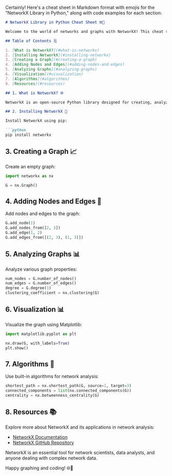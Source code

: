 Certainly! Here's a cheat sheet in Markdown format with emojis for the "NetworkX Library in Python," along with code examples for each section:

```markdown
# NetworkX Library in Python Cheat Sheet 🌐🔗

Welcome to the world of networks and graphs with NetworkX! This cheat sheet will guide you through the essential features of the NetworkX library and provide code examples for better understanding. Don't forget to follow the author, [Fardeen Ahmad Khan](https://github.com/I-Fardeen), for more Python insights and network explorations! 🌟

## Table of Contents 🗒️

1. [What is NetworkX?](#what-is-networkx)
2. [Installing NetworkX](#installing-networkx)
3. [Creating a Graph](#creating-a-graph)
4. [Adding Nodes and Edges](#adding-nodes-and-edges)
5. [Analyzing Graphs](#analyzing-graphs)
6. [Visualization](#visualization)
7. [Algorithms](#algorithms)
8. [Resources](#resources)

## 1. What is NetworkX? 🌐

NetworkX is an open-source Python library designed for creating, analyzing, and visualizing complex networks and graphs. It provides a wide range of functions and tools for network science and graph theory.

## 2. Installing NetworkX 🚀

Install NetworkX using pip:

```python
pip install networkx
```

## 3. Creating a Graph 📈

Create an empty graph:

```python
import networkx as nx

G = nx.Graph()
```

## 4. Adding Nodes and Edges 🔗

Add nodes and edges to the graph:

```python
G.add_node(1)
G.add_nodes_from([2, 3])
G.add_edge(1, 2)
G.add_edges_from([(2, 3), (1, 3)])
```

## 5. Analyzing Graphs 📊

Analyze various graph properties:

```python
num_nodes = G.number_of_nodes()
num_edges = G.number_of_edges()
degree = G.degree(1)
clustering_coefficient = nx.clustering(G)
```

## 6. Visualization 📊

Visualize the graph using Matplotlib:

```python
import matplotlib.pyplot as plt

nx.draw(G, with_labels=True)
plt.show()
```

## 7. Algorithms 🧮

Use built-in algorithms for network analysis:

```python
shortest_path = nx.shortest_path(G, source=1, target=3)
connected_components = list(nx.connected_components(G))
centrality = nx.betweenness_centrality(G)
```

## 8. Resources 📚

Explore more about NetworkX and its applications in network analysis:

- [NetworkX Documentation](https://networkx.github.io/)
- [NetworkX GitHub Repository](https://github.com/networkx/networkx)

NetworkX is an essential tool for network scientists, data analysts, and anyone dealing with complex network data.

Happy graphing and coding! 🌐🔗
